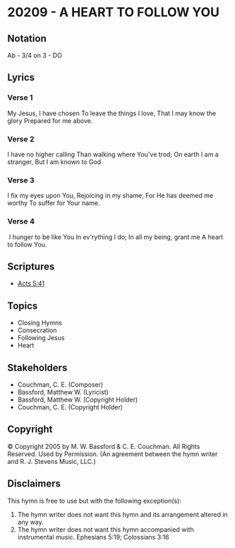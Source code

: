# 20209 - A HEART TO FOLLOW YOU

## Notation

Ab - 3/4 on 3 - DO

## Lyrics

### Verse 1

My Jesus, I have chosen To leave the things I love, That I may know the glory Prepared for me above.

### Verse 2

I have no higher calling Than walking where You've trod; On earth I am a stranger, But I am known to God.

### Verse 3

I fix my eyes upon You, Rejoicing in my shame, For He has deemed me worthy To suffer for Your name.

### Verse 4

 I hunger to be like You In ev'rything I do; In all my being, grant me A heart to follow You.


## Scriptures

- [Acts 5:41](https://www.biblegateway.com/passage/?search=Acts%205%3A41)

## Topics

- Closing Hymns
- Consecration
- Following Jesus
- Heart

## Stakeholders

- Couchman, C. E. (Composer)
- Bassford, Matthew W. (Lyricist)
- Bassford, Matthew W. (Copyright Holder)
- Couchman, C. E. (Copyright Holder)

## Copyright

© Copyright 2005 by M. W. Bassford & C. E. Couchman.  All Rights Reserved. Used by Permission.
(An agreement between the hymn writer and R. J. Stevens Music, LLC.)

## Disclaimers

This hymn is free to use but with the following exception(s):
1. The hymn writer does not want this hymn and its arrangement altered in any way.
2. The hymn writer does not want this hymn accompanied with instrumental music.
Ephesians 5:19; Colossians 3:16

